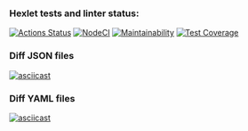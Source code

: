 ### Hexlet tests and linter status:
[![Actions Status](https://github.com/Syrupred/frontend-project-lvl2/workflows/hexlet-check/badge.svg)](https://github.com/Syrupred/frontend-project-lvl2/actions)
[![NodeCI](https://github.com/Syrupred/frontend-project-lvl2/actions/workflows/Github_Actions.yml/badge.svg)](https://github.com/Syrupred/frontend-project-lvl2/actions/workflows/Github_Actions.yml)
[![Maintainability](https://api.codeclimate.com/v1/badges/f677a9b0944d3bd74da5/maintainability)](https://codeclimate.com/github/Syrupred/frontend-project-lvl2/maintainability)
[![Test Coverage](https://api.codeclimate.com/v1/badges/f677a9b0944d3bd74da5/test_coverage)](https://codeclimate.com/github/Syrupred/frontend-project-lvl2/test_coverage)

### Diff JSON files
[![asciicast](https://asciinema.org/a/fBz78xzmYMQXbASq3WpIHK3I0.svg)](https://asciinema.org/a/fBz78xzmYMQXbASq3WpIHK3I0)
### Diff YAML files
[![asciicast](https://asciinema.org/a/iKyTPQ7vTX6JW6yDnoSIgaxnK.svg)](https://asciinema.org/a/iKyTPQ7vTX6JW6yDnoSIgaxnK)